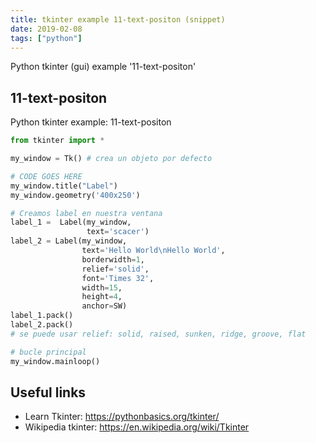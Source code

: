 ```yaml
---
title: tkinter example 11-text-positon (snippet)
date: 2019-02-08
tags: ["python"]
---
```

Python tkinter (gui) example '11-text-positon'


## 11-text-positon

Python tkinter example: 11-text-positon

```python
from tkinter import *

my_window = Tk() # crea un objeto por defecto

# CODE GOES HERE
my_window.title("Label")
my_window.geometry('400x250')

# Creamos label en nuestra ventana
label_1 =  Label(my_window,
                 text='scacer')
label_2 = Label(my_window,
                text='Hello World\nHello World',
                borderwidth=1,
                relief='solid',
                font='Times 32',
                width=15,
                height=4,
                anchor=SW)
label_1.pack()
label_2.pack()
# se puede usar relief: solid, raised, sunken, ridge, groove, flat

# bucle principal
my_window.mainloop()

```

## Useful links

- Learn Tkinter: https://pythonbasics.org/tkinter/
- Wikipedia tkinter: https://en.wikipedia.org/wiki/Tkinter
